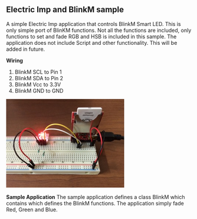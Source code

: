Electric Imp and BlinkM sample
------------------------------

A simple Electric Imp application that controls BlinkM Smart LED. This is only simple port of BlinKM functions. Not all the functions are included, only functions to set and fade RGB and HSB is included in this sample. The application does not include Script and other functionality. This will be added in future.

**Wiring**

 1. BlinkM SCL to Pin 1 
 2. BlinkM SDA to Pin 2 
 3. BlinkM Vcc to 3.3V 
 4. BlinkM GND to GND

![enter image description here][1]

**Sample Application**
The sample application defines a class BlinkM which contains which defines the BlinkM functions. The application simply fade Red, Green and Blue.


  [1]: https://raw.githubusercontent.com/krvarma/ElectricImp_BlinkM/master/IMG_0069.JPG